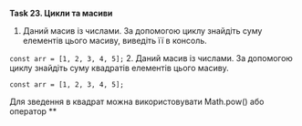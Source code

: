 **Task 23. Цикли та масиви**

1. Даний масив із числами. За допомогою циклу знайдіть суму елементів цього масиву, виведіть її в консоль.

```const arr = [1, 2, 3, 4, 5];```
2. Даний масив із числами. За допомогою циклу знайдіть суму квадратів елементів цього масиву.

```const arr = [1, 2, 3, 4, 5];```   

Для зведення в квадрат можна використовувати Math.pow() або оператор **